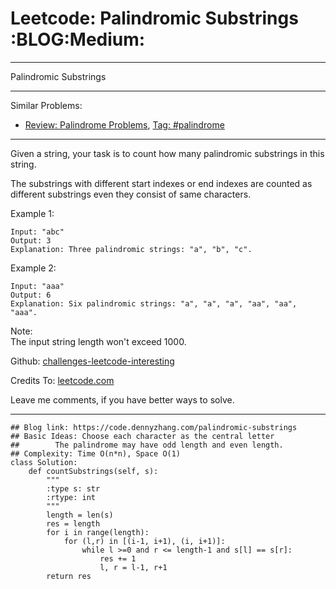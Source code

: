 # Leetcode: Palindromic Substrings     :BLOG:Medium:


---

Palindromic Substrings  

---

Similar Problems:  
-   [Review: Palindrome Problems](https://code.dennyzhang.com/review-palindrome), [Tag: #palindrome](https://code.dennyzhang.com/tag/palindrome)

---

Given a string, your task is to count how many palindromic substrings in this string.  

The substrings with different start indexes or end indexes are counted as different substrings even they consist of same characters.  

Example 1:  

    Input: "abc"
    Output: 3
    Explanation: Three palindromic strings: "a", "b", "c".

Example 2:  

    Input: "aaa"
    Output: 6
    Explanation: Six palindromic strings: "a", "a", "a", "aa", "aa", "aaa".

Note:  
The input string length won't exceed 1000.  

Github: [challenges-leetcode-interesting](https://github.com/DennyZhang/challenges-leetcode-interesting/tree/master/palindromic-substrings)  

Credits To: [leetcode.com](https://leetcode.com/problems/palindromic-substrings/description/)  

Leave me comments, if you have better ways to solve.  

---

    ## Blog link: https://code.dennyzhang.com/palindromic-substrings
    ## Basic Ideas: Choose each character as the central letter
    ##        The palindrome may have odd length and even length.
    ## Complexity: Time O(n*n), Space O(1)
    class Solution:
        def countSubstrings(self, s):
            """
            :type s: str
            :rtype: int
            """
            length = len(s)
            res = length
            for i in range(length):
                for (l,r) in [(i-1, i+1), (i, i+1)]:
                    while l >=0 and r <= length-1 and s[l] == s[r]:
                        res += 1
                        l, r = l-1, r+1
            return res